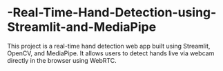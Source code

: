 # -Real-Time-Hand-Detection-using-Streamlit-and-MediaPipe
This project is a real-time hand detection web app built using Streamlit, OpenCV, and MediaPipe. It allows users to detect hands live via webcam directly in the browser using WebRTC.
